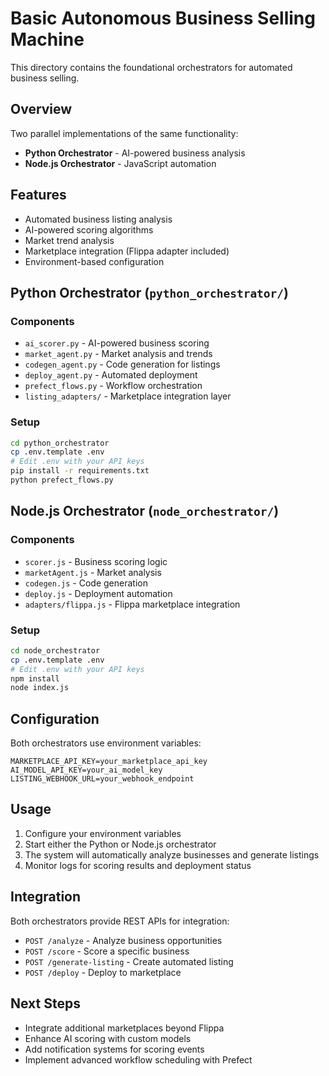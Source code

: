 # Basic Autonomous Business Selling Machine

This directory contains the foundational orchestrators for automated business selling.

## Overview

Two parallel implementations of the same functionality:
- **Python Orchestrator** - AI-powered business analysis
- **Node.js Orchestrator** - JavaScript automation

## Features

- Automated business listing analysis
- AI-powered scoring algorithms
- Market trend analysis
- Marketplace integration (Flippa adapter included)
- Environment-based configuration

## Python Orchestrator (`python_orchestrator/`)

### Components
- `ai_scorer.py` - AI-powered business scoring
- `market_agent.py` - Market analysis and trends
- `codegen_agent.py` - Code generation for listings
- `deploy_agent.py` - Automated deployment
- `prefect_flows.py` - Workflow orchestration
- `listing_adapters/` - Marketplace integration layer

### Setup
```bash
cd python_orchestrator
cp .env.template .env
# Edit .env with your API keys
pip install -r requirements.txt
python prefect_flows.py
```

## Node.js Orchestrator (`node_orchestrator/`)

### Components
- `scorer.js` - Business scoring logic
- `marketAgent.js` - Market analysis
- `codegen.js` - Code generation
- `deploy.js` - Deployment automation
- `adapters/flippa.js` - Flippa marketplace integration

### Setup
```bash
cd node_orchestrator
cp .env.template .env
# Edit .env with your API keys
npm install
node index.js
```

## Configuration

Both orchestrators use environment variables:
```env
MARKETPLACE_API_KEY=your_marketplace_api_key
AI_MODEL_API_KEY=your_ai_model_key
LISTING_WEBHOOK_URL=your_webhook_endpoint
```

## Usage

1. Configure your environment variables
2. Start either the Python or Node.js orchestrator
3. The system will automatically analyze businesses and generate listings
4. Monitor logs for scoring results and deployment status

## Integration

Both orchestrators provide REST APIs for integration:
- `POST /analyze` - Analyze business opportunities
- `POST /score` - Score a specific business
- `POST /generate-listing` - Create automated listing
- `POST /deploy` - Deploy to marketplace

## Next Steps

- Integrate additional marketplaces beyond Flippa
- Enhance AI scoring with custom models
- Add notification systems for scoring events
- Implement advanced workflow scheduling with Prefect